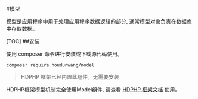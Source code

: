 #模型

模型是应用程序中用于处理应用程序数据逻辑的部分, 通常模型对象负责在数据库中存取数据。

[TOC]
##安装

使用 composer 命令进行安装或下载源代码使用。

```
composer require houdunwang/model
```
> HDPHP 框架已经内置此组件，无需要安装

HDPHP框架模型机制完全使用Model组件, 请查看 [HDPHP 框架文档](http://www.kancloud.cn/houdunwang/hdphp3/215191) 使用。